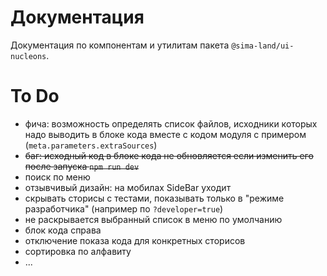 # Документация

Документация по компонентам и утилитам пакета `@sima-land/ui-nucleons`.

# To Do

- фича: возможность определять список файлов, исходники которых надо выводить в блоке кода вместе с кодом модуля с примером (`meta.parameters.extraSources`)
- ~~баг: исходный код в блоке кода не обновляется если изменить его после запуска `npm run dev`~~
- поиск по меню
- отзывчивый дизайн: на мобилах SideBar уходит
- скрывать сторисы с тестами, показывать только в "режиме разработчика" (например по `?developer=true`)
- не раскрывается выбранный список в меню по умолчанию
- блок кода справа
- отключение показа кода для конкретных сторисов
- сортировка по алфавиту
- ...
